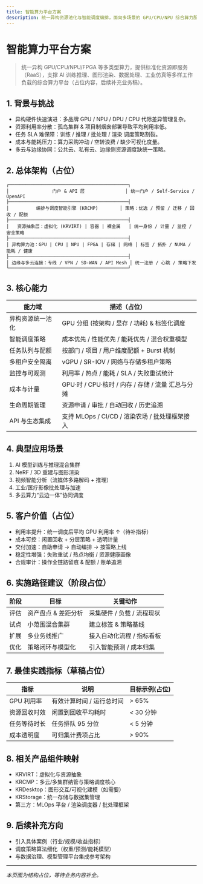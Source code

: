 ```yaml
---
title: 智能算力平台方案
description: 统一异构资源池化与智能调度编排，面向多场景的 GPU/CPU/NPU 综合算力服务平台方案占位文档。
---
```


# 智能算力平台方案

> 统一异构 GPU/CPU/NPU/FPGA 等多类型算力，提供标准化资源即服务（RaaS），支撑 AI 训练推理、图形渲染、数据处理、工业仿真等多样工作负载的综合算力平台（占位内容，后续补充业务稿）。

## 1. 背景与挑战
- 异构硬件快速演进：多品牌 GPU / NPU / DPU / CPU 代际差异管理复杂。
- 资源利用率分散：孤岛集群 & 项目制烟囱部署导致平均利用率低。
- 任务 SLA 难保障：训练 / 推理 / 批处理 / 渲染 调度策略割裂。
- 成本与能耗压力：算力采购冲动 / 空转浪费 / 缺少可视化度量。
- 多云与边缘协同：公共云、私有云、边缘侧资源调度缺统一策略。

## 2. 总体架构（占位）
```
┌────────────────────────────────────────────┐
│                门户 & API 层               │ 统一门户 / Self-Service / OpenAPI
├────────────────────────────────────────────┤
│          编排与调度智能引擎 (KRCMP)        │ 策略：优选 / 预留 / 迁移 / 回收 / 配额
├────────────────────────────────────────────┤
│   资源抽象层：虚拟化 (KRVIRT) | 容器 | 裸金属   │ 统一身份 / 计量 / 监控 / 安全策略
├────────────────────────────────────────────┤
│ 异构算力池：GPU | CPU | NPU | FPGA | 存储 | 网络 │ 标签 / 拓扑 / NUMA / 能耗 / 健康
├────────────────────────────────────────────┤
│ 边缘与多云连接：专线 / VPN / SD-WAN / API Mesh │ 统一注册 / 心跳 / 策略下发
└────────────────────────────────────────────┘
```

## 3. 核心能力
| 能力域 | 描述（占位） |
| ------ | ------------ |
| 异构资源统一池化 | GPU 分组 (按架构 / 显存 / 功耗) & 标签化调度 |
| 智能调度策略 | 成本优先 / 性能优先 / 能耗优先 / 混合权重模型 |
| 任务队列与配额 | 按部门 / 项目 / 用户维度配额 + Burst 机制 |
| 多租户安全隔离 | vGPU / SR-IOV / 网络与存储多租户策略 |
| 监控与可观测 | 利用率 / 热点 / 能耗 / SLA / 失败重试统计 |
| 成本与计量 | GPU·时 / CPU·核时 / 内存 / 存储 / 流量 汇总与分摊 |
| 生命周期管理 | 资源申请 / 审批 / 自动回收 / 历史追溯 |
| API 与生态集成 | 支持 MLOps / CI/CD / 渲染农场 / 批处理框架接入 |

## 4. 典型应用场景
1. AI 模型训练与推理混合集群
2. NeRF / 3D 重建与图形渲染
3. 视频智能分析（流媒体多路解码 + 推理）
4. 工业/医疗影像批处理与加速
5. 多云算力“云边一体”协同调度

## 5. 客户价值（占位）
- 利用率提升：统一调度后平均 GPU 利用率 ↑（待补指标）
- 成本可控：闲置回收 + 分层策略 + 透明计量
- 交付加速：自助申请 → 自动编排 → 按策略上线
- 稳定性增强：失败重试 / 热点均衡 / 资源健康画像
- 合规审计：操作全链路留痕 & 配额 / 账单追溯

## 6. 实施路径建议（阶段占位）
| 阶段 | 目标 | 关键动作 |
| ---- | ---- | -------- |
| 评估 | 资产盘点 & 差距分析 | 采集硬件 / 负载 / 流程现状 |
| 试点 | 小范围混合集群 | 建立标签 & 策略基线 |
| 扩展 | 多业务线推广 | 接入自动化流程 / 指标看板 |
| 优化 | 策略闭环与模型化 | 引入智能预测 / 成本归集 |

## 7. 最佳实践指标（草稿占位）
| 指标 | 说明 | 目标示例(占位) |
| ---- | ---- | -------------- |
| GPU 利用率 | 有效计算时间 / 运行总时间 | > 65% |
| 资源回收时效 | 闲置到回收平均耗时 | < 30 分钟 |
| 任务等待时长 | 任务排队 95 分位 | < 5 分钟 |
| 成本透明度 | 可归集计费项占比 | > 90% |

## 8. 相关产品组件映射
- KRVIRT：虚拟化与资源抽象
- KRCMP：多云/多集群纳管与策略调度核心
- KRDesktop：图形交互/可视化建模（如需要）
- KRStorage：统一存储与数据集管理
- 第三方：MLOps 平台 / 渲染调度器 / 批处理框架

## 9. 后续补充方向
- 引入具体案例（行业/规模/收益指标）
- 调度策略算法细化（权重/预测/能耗模型）
- 与数据治理、模型管理平台集成参考架构

---
_本页面为结构占位，等待业务内容补全。_
